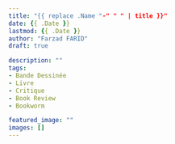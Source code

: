 ```yaml
---
title: "{{ replace .Name "-" " " | title }}"
date: {{ .Date }}
lastmod: {{ .Date }}
author: "Farzad FARID"
draft: true

description: ""
tags:
- Bande Dessinée
- Livre
- Critique
- Book Review
- Bookworm

featured_image: ""
images: []
---
```


